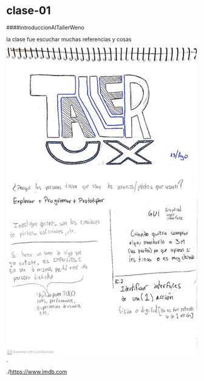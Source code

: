 # clase-01

####introduccionAlTallerWeno

la clase fue escuchar muchas referencias y cosas

![texto](./bitacoraC1tux.jpg).

./https://www.imdb.com

